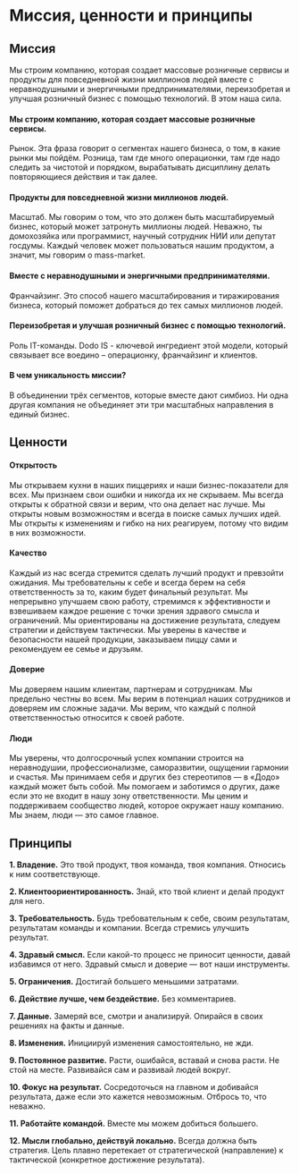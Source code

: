 # Миссия, ценности и принципы

## Миссия

Мы строим компанию, которая создает массовые розничные сервисы и продукты для повседневной жизни миллионов людей вместе с неравнодушными и энергичными предпринимателями, переизобретая и улучшая розничный бизнес с помощью технологий. В этом наша сила.

#### Мы строим компанию, которая создает массовые розничные сервисы.

Рынок. Эта фраза говорит о сегментах нашего бизнеса, о том, в какие рынки мы пойдём. Розница, там где много операционки, там где надо следить за чистотой и порядком, вырабатывать дисциплину делать повторяющиеся действия и так далее.

#### Продукты для повседневной жизни миллионов людей.

Масштаб. Мы говорим о том, что это должен быть масштабируемый бизнес, который может затронуть миллионы людей. Неважно, ты домохозяйка или программист, научный сотрудник НИИ или депутат госдумы. Каждый человек может пользоваться нашим продуктом, а значит, мы говорим о mass-market.

#### Вместе с неравнодушными и энергичными предпринимателями.

Франчайзинг. Это способ нашего масштабирования и тиражирования бизнеса, который поможет добраться до тех самых миллионов людей.

#### Переизобретая и улучшая розничный бизнес с помощью технологий.

Роль IT-команды. Dodo IS - ключевой ингредиент этой модели, который связывает все воедино – операционку, франчайзинг и клиентов.

#### В чем уникальность миссии?

В объединении трёх сегментов, которые вместе дают симбиоз. Ни одна другая компания не объединяет эти три масштабных направления в единый бизнес.

## Ценности

#### Открытость

Мы открываем кухни в наших пиццериях и наши бизнес-показатели для всех. Мы признаем свои ошибки и никогда их не скрываем. Мы всегда открыты к обратной связи и верим, что она делает нас лучше. Мы открыты новым возможностям и всегда в поиске самых лучших идей. Мы открыты к изменениям и гибко на них реагируем, потому что видим в них возможности.

#### Качество

Каждый из нас всегда стремится сделать лучший продукт и превзойти ожидания. Мы требовательны к себе и всегда берем на себя ответственность за то, каким будет финальный результат. Мы непрерывно улучшаем свою работу, стремимся к эффективности и взвешиваем каждое решение с точки зрения здравого смысла и ограничений. Мы ориентированы на достижение результата, следуем стратегии и действуем тактически. Мы уверены в качестве и безопасности нашей продукции, заказываем пиццу сами и рекомендуем ее семье и друзьям.

#### Доверие

Мы доверяем нашим клиентам, партнерам и сотрудникам. Мы предельно честны во всем. Мы верим в потенциал наших сотрудников и доверяем им сложные задачи. Мы верим, что каждый с полной ответственностью относится к своей работе.

#### Люди

Мы уверены, что долгосрочный успех компании строится на неравнодушии, профессионализме, саморазвитии, ощущении гармонии и счастья. Мы принимаем себя и других без стереотипов — в «Додо» каждый может быть собой. Мы помогаем и заботимся о других, даже если это не входит в нашу зону ответственности. Мы ценим и поддерживаем сообщество людей, которое окружает нашу компанию. Мы знаем, люди — это самое главное.

## Принципы

**1. Владение.** Это твой продукт, твоя команда, твоя компания. Относись к ним соответствующе.

**2. Клиентоориентированность.** Знай, кто твой клиент и делай продукт для него.

**3. Требовательность.** Будь требовательным к себе, своим результатам, результатам команды и компании. Всегда стремись улучшить результат.

**4. Здравый смысл.** Если какой-то процесс не приносит ценности, давай избавимся от него. Здравый смысл и доверие — вот наши инструменты.

**5. Ограничения.** Достигай большего меньшими затратами.

**6. Действие лучше, чем бездействие.** Без комментариев.

**7. Данные.** Замеряй все, смотри и анализируй. Опирайся в своих решениях на факты и данные.

**8. Изменения.** Инициируй изменения самостоятельно, не жди.

**9. Постоянное развитие.** Расти, ошибайся, вставай и снова расти. Не стой на месте. Развивайся сам и развивай людей вокруг.

**10. Фокус на результат.** Сосредоточься на главном и добивайся результата, даже если это кажется невозможным. Отбрось то, что неважно.

**11. Работайте командой.** Вместе мы можем добиться большего.

**12. Мысли глобально, действуй локально.** Всегда должна быть стратегия. Цель плавно перетекает от стратегической (направление) к тактической (конкретное достижение результата).
